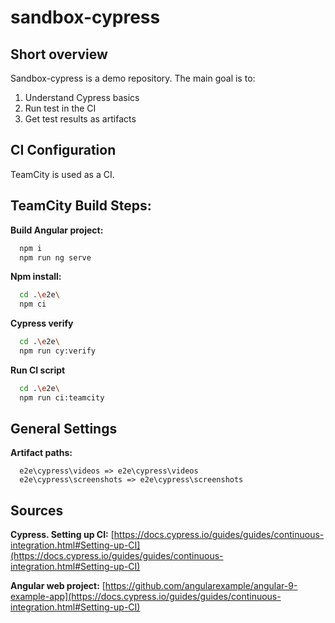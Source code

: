 # sandbox-cypress

## Short overview

Sandbox-cypress is a demo repository. The main goal is to:
1. Understand Cypress basics
2. Run test in the CI 
3. Get test results as artifacts

## CI Configuration

TeamCity is used as a CI.

## TeamCity Build Steps:

**Build Angular project:**
```bash
  npm i
  npm run ng serve
```  
**Npm install:**
```bash
  cd .\e2e\
  npm ci
```  
**Cypress verify**
```bash
  cd .\e2e\
  npm run cy:verify
```
**Run CI script**
```bash
  cd .\e2e\
  npm run ci:teamcity
```
## General Settings 

**Artifact paths:**
```text
  e2e\cypress\videos => e2e\cypress\videos
  e2e\cypress\screenshots => e2e\cypress\screenshots
```
## Sources

**Cypress. Setting up CI:** [https://docs.cypress.io/guides/guides/continuous-integration.html#Setting-up-CI](https://docs.cypress.io/guides/guides/continuous-integration.html#Setting-up-CI)

**Angular web project:** [https://github.com/angularexample/angular-9-example-app](https://docs.cypress.io/guides/guides/continuous-integration.html#Setting-up-CI)